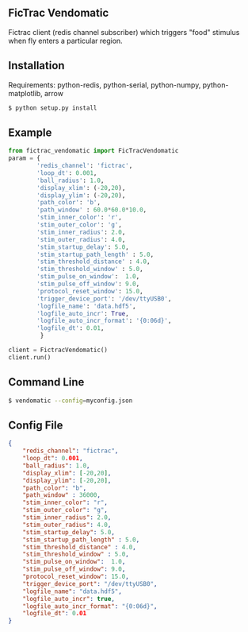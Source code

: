 ## FicTrac Vendomatic 

Fictrac client (redis channel subscriber) which triggers "food" stimulus when
fly enters a particular region. 


## Installation

Requirements: python-redis, python-serial, python-numpy, python-matplotlib, arrow

```bash
$ python setup.py install 

```


## Example

``` python
from fictrac_vendomatic import FicTracVendomatic
param = { 
        'redis_channel': 'fictrac',
        'loop_dt': 0.001,
        'ball_radius': 1.0,
        'display_xlim': (-20,20),
        'display_ylim': (-20,20),
        'path_color': 'b',
        'path_window' : 60.0*60.0*10.0,
        'stim_inner_color': 'r',
        'stim_outer_color': 'g',
        'stim_inner_radius': 2.0,   
        'stim_outer_radius': 4.0,   
        'stim_startup_delay': 5.0, 
        'stim_startup_path_length' : 5.0,
        'stim_threshold_distance' : 4.0,
        'stim_threshold_window' : 5.0, 
        'stim_pulse_on_window':  1.0,
        'stim_pulse_off_window': 9.0,
        'protocol_reset_window': 15.0,
        'trigger_device_port': '/dev/ttyUSB0', 
        'logfile_name': 'data.hdf5',
        'logfile_auto_incr': True, 
        'logfile_auto_incr_format': '{0:06d}',
        'logfile_dt': 0.01,
         }

client = FictracVendomatic()
client.run()

```


## Command Line

```bash
$ vendomatic --config=myconfig.json

```


## Config File

```json
{ 
    "redis_channel": "fictrac",
    "loop_dt": 0.001,
    "ball_radius": 1.0,
    "display_xlim": [-20,20],
    "display_ylim": [-20,20],
    "path_color": "b",
    "path_window" : 36000,
    "stim_inner_color": "r",
    "stim_outer_color": "g",
    "stim_inner_radius": 2.0,   
    "stim_outer_radius": 4.0,   
    "stim_startup_delay": 5.0, 
    "stim_startup_path_length" : 5.0,
    "stim_threshold_distance" : 4.0,
    "stim_threshold_window" : 5.0, 
    "stim_pulse_on_window":  1.0,
    "stim_pulse_off_window": 9.0,
    "protocol_reset_window": 15.0,
    "trigger_device_port": "/dev/ttyUSB0", 
    "logfile_name": "data.hdf5",
    "logfile_auto_incr": true, 
    "logfile_auto_incr_format": "{0:06d}",
    "logfile_dt": 0.01
}

```




